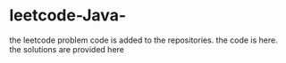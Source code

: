 # leetcode-Java-
the leetcode problem code is added to the repositories.
the code is here.
the solutions are provided here






